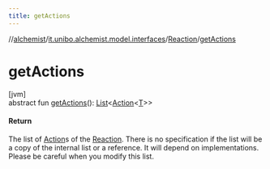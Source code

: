 ```yaml
---
title: getActions
---
```

//[alchemist](../../../index.html)/[it.unibo.alchemist.model.interfaces](../index.html)/[Reaction](index.html)/[getActions](get-actions.html)



# getActions



[jvm]\
abstract fun [getActions](get-actions.html)(): [List](https://docs.oracle.com/javase/8/docs/api/java/util/List.html)<[Action](../-action/index.html)<[T](../../it.unibo.alchemist.boundary.interfaces/-output-monitor/index.html)>>



#### Return



The list of [Action](../-action/index.html)s of the [Reaction](index.html). There is no specification if the list will be a copy of the internal list or a reference. It will depend on implementations. Please be careful when you modify this list.




